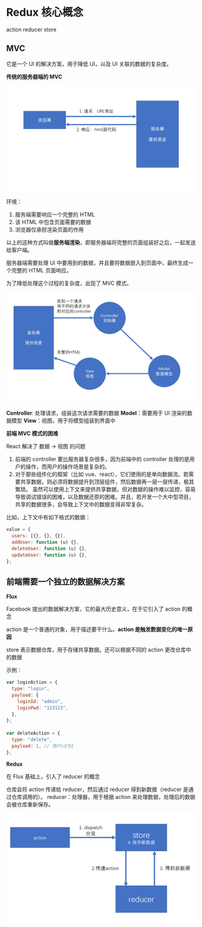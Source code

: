 # Redux 核心概念

action reducer store

## MVC

它是一个 UI 的解决方案，用于降低 UI，以及 UI 关联的数据的复杂度。

**传统的服务器端的 MVC**

![](assets/2019-08-20-13-18-58.png)

环境：

1. 服务端需要响应一个完整的 HTML
2. 该 HTML 中包含页面需要的数据
3. 浏览器仅承担渲染页面的作用

以上的这种方式叫做**服务端渲染**，即服务器端将完整的页面组装好之后，一起发送给客户端。

服务器端需要处理 UI 中要用到的数据，并且要将数据嵌入到页面中，最终生成一个完整的 HTML 页面响应。

为了降低处理这个过程的复杂度，出现了 MVC 模式。

![](assets/2019-08-20-13-29-14.png)

**Controller**: 处理请求，组装这次请求需要的数据
**Model**：需要用于 UI 渲染的数据模型
**View**：视图，用于将模型组装到界面中

**前端 MVC 模式的困难**

React 解决了 数据 -> 视图 的问题

1. 前端的 controller 要比服务器复杂很多，因为前端中的 controller 处理的是用户的操作，而用户的操作场景是复杂的。
2. 对于那些组件化的框架（比如 vue、react），它们使用的是单向数据流。若需要共享数据，则必须将数据提升到顶层组件，然后数据再一层一层传递，极其繁琐。 虽然可以使用上下文来提供共享数据，但对数据的操作难以监控，容易导致调试错误的困难，以及数据还原的困难。并且，若开发一个大中型项目，共享的数据很多，会导致上下文中的数据变得非常复杂。

比如，上下文中有如下格式的数据：

```js
value = {
  users: [{}, {}, {}],
  addUser: function (u) {},
  deleteUser: function (u) {},
  updateUser: function (u) {},
};
```

## 前端需要一个独立的数据解决方案

**Flux**

Facebook 提出的数据解决方案，它的最大历史意义，在于它引入了 action 的概念

action 是一个普通的对象，用于描述要干什么。**action 是触发数据变化的唯一原因**

store 表示数据仓库，用于存储共享数据。还可以根据不同的 action 更改仓库中的数据

示例：

```js
var loginAction = {
  type: "login",
  payload: {
    loginId: "admin",
    loginPwd: "123123",
  },
};

var deleteAction = {
  type: "delete",
  payload: 1, // 用户id为1
};
```

**Redux**

在 Flux 基础上，引入了 reducer 的概念

仓库会将 action 传递给 reducer，然后通过 reducer 得到新数据（reducer 是通过仓库调用的）。
reducer：处理器，用于根据 action 来处理数据，处理后的数据会被仓库重新保存。

![](assets/2019-08-20-14-23-05.png)
